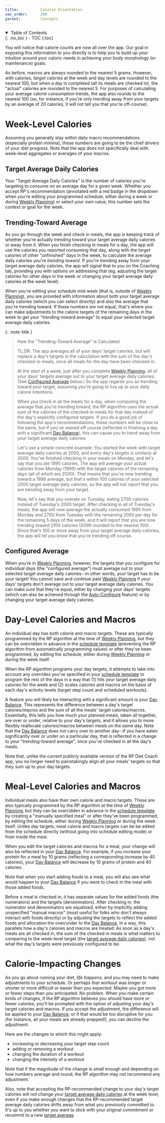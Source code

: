 ```yaml
---
title:          Calorie Orientation
nav_order:      200
parent:         Concepts
---
```


<details open markdown="block">
  <summary>
    &nbsp;Table of Contents
  </summary>
{: .no_toc }
- TOC
{:toc}
</details>

You will notice that calorie counts are now all over the app. Our goal in exposing this information to you directly is to help you to build up your intuition around your caloric needs in achieving your body morphology (or maintenance) goals.

As before, macros are always rounded to the nearest 5 grams. However, with calories, _target_ calories at the week and day levels are rounded to the nearest 100, but when a day is completed (all its meals are checked in), the "actual" calories are rounded to the nearest 5. For purposes of calculating your average calorie consumption trends, the app also rounds to the nearest 100 (so, for instance, if you're only trending away from your targets by an average of 20 calories, it will not tell you that you're off-course).

# Week-Level Calories

Assuming you generally stay within daily macro recommendations (especially protein minima), these numbers are going to be the chief drivers of your diet progress. Note that the app does not specifically deal with week-level aggregates or averages of your macros.

## Target Average Daily Calories

Your "Target Average Daily Calories" is the number of calories you're targeting to consume on an average day for a given week. Whether you accept RP's recommendation (annotated with a red badge in the dropdown when you're editing your programmed schedule, either during a week or during [Weekly Planning](/docs/diet-coach-app/1.22-beta/features/weekly-review-and-weekly-planning/)) or select your own value, this number sets the context or goal for the week.

## Trending-Toward Average

As you go through the week and check in meals, the app is keeping track of whether you're actually trending toward your target average daily calories or away from it. When you finish checking in meals for a day, the app will use the calories you reported consuming that day, along with the _target_ calories of other "unfinished" days in the week, to calculate the average daily calories you're _trending toward_. If you're trending away from your target average daily calories, the app will signal that to you on the Coaching tab, providing you with options on addressing that (eg, adjusting the target calories for other days in the week or changing your target average daily calories at the week level).

When you're editing your schedule mid-week (that is, outside of [Weekly Planning](/docs/diet-coach-app/1.22-beta/features/weekly-review-and-weekly-planning/)), you are provided with information about both your target average daily calories (which you can select directly) and also the average that you're trending toward. If these numbers are not equal, that's where you can make adjustments to the calorie targets of the remaining days in the week to get your "trending-toward average" to equal your selected target average daily calories.

{: .note-title }
> How the "Trending-Toward Average" is Calculated
> 
> TL;DR: The app averages all of your days' target calories, but will replace a day's targets in the calculation with the sum of the day's checked-in meals, once all meals for the day have been checked in.
> 
> At the start of a week, just after you complete [Weekly Planning](/docs/diet-coach-app/1.22-beta/features/weekly-review-and-weekly-planning/), all of your days' targets average out to your target average daily calories. (See [Configured Average](#configured-average) below.) So the app regards you as trending toward your target, assuming you're going to live up to your daily calorie intentions.
> 
> When you check in all the meals for a day, when computing the average that you're trending toward, the RP algorithm uses the actual sum of the calories of the checked-in meals for that day instead of the day's explicitly configured targets. If you do a good job of following the app's recommendations, these numbers will be close to the same, but if you've veered off course (reflected in finishing a day with a significant [Day Balance](/docs/diet-coach-app/1.22-beta/features/day-balance)), this can cause you to trend away from your target average daily calories.
>
> Let's use a simple concrete example: You started the week with target average daily calories at 2000, and every day's targets is similarly at 2000. You've finished checking in your meals on Monday, and let's say that you ate 1995 calories. The app will average your actual calories from Monday (1995) with the target calories of the remaining days (all of which are 2000). That means that you're now trending toward a 1999 average, but that's within 100 calories of your selected 2000 target average daily calories, so the app will not report that you are trending away from your target.
>
> Now, let's say that you overate on Tuesday, eating 2700 calories instead of Tuesday's 2000 target. After checking in all of Tuesday's meals, the app will now average the actually consumed 1995 from Monday and 2700 from Tuesday with the remaining 2000 per day for the remaining 5 days of the week, and it will report that you are now trending toward 2100 calories (2099 rounded to the nearest 100). Since that's 100 or more away from your target average daily calories, the app will let you know that you're trending off course.

## Configured Average

When you're in [Weekly Planning](/docs/diet-coach-app/1.22-beta/features/weekly-review-and-weekly-planning/), however, the targets that you configure for individual days (the "configured average") must average out to your selected target average daily calories--in other words, your target has to be your target! You cannot save and continue past [Weekly Planning](/docs/diet-coach-app/1.22-beta/features/weekly-review-and-weekly-planning/) if your days' targets don't average out to your target average daily calories. You can make sure that they're equal, either by changing your days' targets (which can also be achieved through the [Auto-Configure](/docs/diet-coach-app/1.22-beta/features/auto-configure/) feature) or by changing your target average daily calories.

# Day-Level Calories and Macros

An individual day has both calorie and macro targets. These are typically programmed by the RP algorithm at the time of [Weekly Planning](/docs/diet-coach-app/1.22-beta/features/weekly-review-and-weekly-planning/), but they can be overridden in advance in the [schedule template](/docs/diet-coach-app/1.22-beta/concepts/schedule/) (preventing the RP algorithm from automatically programming values) or after they've been programmed, by editing the schedule, either during [Weekly Planning](/docs/diet-coach-app/1.22-beta/features/weekly-review-and-weekly-planning/) or during the week itself.

When the RP algorithm programs your day targets, it attempts to take into account any overrides you've specified in your [schedule template](/docs/diet-coach-app/1.22-beta/concepts/schedule/) to program the rest of the days in a way that (1) hits your target average daily calories for the week and (2) scales calories and macros on the basis of each day's activity levels (target step count and scheduled workouts).

A feature you will likely be interacting with a significant amount is your [Day Balance](/docs/diet-coach-app/1.22-beta/features/day-balance/). This represents the difference between a day's target calories/macros and the sum of all the meals' target calories/macros. Essentially, this tells you how much your planned meals, taken all together, are over or under, relative to your day's targets, and it allows you to more flexibly reallocate calories/macros between meals on the same day. Note that the [Day Balance](/docs/diet-coach-app/1.22-beta/features/day-balance/) does _not_ carry over to another day--if you have eaten significantly over or under on a particular day, that is reflected in a change to your "trending-toward average", once you've checked in all the day's meals.

Note that, unlike the current publicly available version of the RP Diet Coach app, you no longer need to painstakingly align all your meals' targets so that they sum up to your day targets.

# Meal-Level Calories and Macros

Individual meals also have their own calorie and macro targets. These are also typically programmed by the RP algorithm at the time of [Weekly Planning](/docs/diet-coach-app/1.22-beta/features/weekly-review-and-weekly-planning/), but they can be overridden in advance in the [schedule template](/docs/diet-coach-app/1.22-beta/concepts/schedule/) by creating a "manually specified meal" or after they've been programmed, by editing the schedule, either during [Weekly Planning](/docs/diet-coach-app/1.22-beta/features/weekly-review-and-weekly-planning/) or during the week itself. Unlike day targets, meal calorie and macro targets can be be edited from the schedule directly (without going into schedule editing mode) or from inside the meal.

When you edit the target calories and macros for a meal, your change will also be reflected in your [Day Balance](/docs/diet-coach-app/1.22-beta/features/day-balance/). For example, if you increase your protein for a meal by 10 grams (reflecting a corresponding increase by 40 calories), your [Day Balance](/docs/diet-coach-app/1.22-beta/features/day-balance/) will decrease by 10 grams of protein and 40 calories.

Note that when you start adding foods to a meal, you will also see what would happen to your [Day Balance](/docs/diet-coach-app/1.22-beta/features/day-balance/) if you were to check in the meal with those added foods.

Before a meal is checked in, it has separate values for the added foods (the numerators) and the targets (denominators). After checking in, the numerator and denominators are equalized, either by implicitly adding unspecified "manual macros" (most useful for folks who don't always interact with foods directly) or by adjusting the targets to reflect the added foods and allocation the over/under to the [Day Balance](/docs/diet-coach-app/1.22-beta/features/day-balance/). In a way, this parallels how a day's calories and macros are treated: As soon as a day's meals are all checked in, the sum of the checked in meals is what matters to comparing to the week-level target (the [target average daily calories](#target-average-daily-calories)), not what the day's targets were previously configured to be.

# Calorie-Impacting Changes

As you go about running your diet, _life happens_, and you may need to make adjustments to your schedule. Or perhaps that workout was longer or shorter or more difficult or easier than you expected. Maybe you got more or fewer steps than you anticipated. No problem. When you make certain kinds of changes, if the RP algorithm believes you should have more or fewer calories, you'll be prompted with the option of adjusting your day's target calories and macros. If you accept the adjustment, the difference will be applied to your [Day Balance](/docs/diet-coach-app/1.22-beta/features/day-balance/); or if that would be too disruptive for you (for instance, all your meals are already prepped!), you can decline the adjustment.

Here are the changes to which this might apply:
* increasing or decreasing your target step count
* adding or removing a workout
* changing the duration of a workout
* changing the intensity of a workout

Note that if the magnitude of the change is small enough and depending on how numbers average and round, the RP algorithm may not recommend any adjustment.

Also, note that accepting the RP-recommended change to your day's target calories will _not_ change your [target average daily calories](#target-average-daily-calories) at the week level, even if you make enough changes that the RP-recommended target average daily calories drifts away from what you previously committed to. It's up to you whether you want to stick with your original commitment or recommit to a new [target average](#target-average-daily-calories).